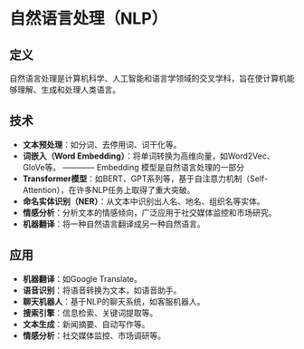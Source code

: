 # 自然语言处理（NLP）

## 定义

自然语言处理是计算机科学、人工智能和语言学领域的交叉学科，旨在使计算机能够理解、生成和处理人类语言。

## 技术

- **文本预处理**：如分词、去停用词、词干化等。
- **词嵌入（Word Embedding）**：将单词转换为高维向量，如Word2Vec、GloVe等。 ————  Embedding 模型是自然语言处理的一部分
- **Transformer模型**：如BERT、GPT系列等，基于自注意力机制（Self-Attention），在许多NLP任务上取得了重大突破。
- **命名实体识别（NER）**：从文本中识别出人名、地名、组织名等实体。
- **情感分析**：分析文本的情感倾向，广泛应用于社交媒体监控和市场研究。
- **机器翻译**：将一种自然语言翻译成另一种自然语言。

## 应用

- **机器翻译**：如Google Translate。
- **语音识别**：将语音转换为文本，如语音助手。
- **聊天机器人**：基于NLP的聊天系统，如客服机器人。
- **搜索引擎**：信息检索、关键词提取等。
- **文本生成**：新闻摘要、自动写作等。
- **情感分析**：社交媒体监控、市场调研等。